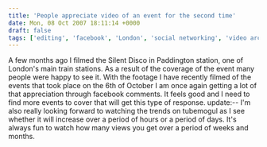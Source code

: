 ```yaml
---
title: 'People appreciate video of an event for the second time'
date: Mon, 08 Oct 2007 18:11:14 +0000
draft: false
tags: ['editing', 'facebook', 'London', 'social networking', 'video archive']
---
```


A few months ago I filmed the Silent Disco in Paddington station, one of London's main train stations. As a result of the coverage of the event many people were happy to see it. With the footage I have recently filmed of the events that took place on the 6th of October I am once again getting a lot of that appreciation through facebook comments. It feels good and I need to find more events to cover that will get this type of response. update:-- I'm also really looking forward to watching the trends on tubemogul as I see whether it will increase over a period of hours or a period of days. It's always fun to watch how many views you get over a period of weeks and months.